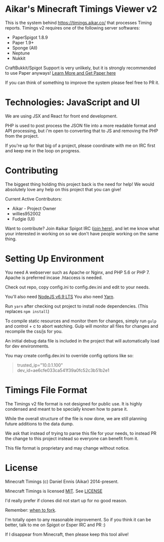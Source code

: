 Aikar's Minecraft Timings Viewer v2
=======

This is the system behind <https://timings.aikar.co/> that processes Timing reports.
Timings v2 requires one of the following server softwares:
  - PaperSpigot 1.8.9
  - Paper 1.9+
  - Sponge (All)
  - Neptune
  - Nukkit
 
CraftBukkit/Spigot Support is very unlikely, but it is strongly recommended to use Paper anyways! [Learn More and Get Paper here](https://paper.emc.gs)

If you can think of something to improve the system please feel free to PR it.

Technologies: JavaScript and UI
======
We are using JSX and React for front end development.

PHP is used to post process the JSON file into a more readable format and API processing, 
but i'm open to converting that to JS and removing the PHP from the project.

If you're up for that big of a project, please coordinate with me on IRC first and keep me in the loop on progress.

Contributing
======
The biggest thing holding this project back is the need for help! 
We would absolutely love any help on this project that you can give!

Current Active Contributors:
  - Aikar - Project Owner
  - willies952002
  - Fudgie (UI)

Want to contribute? Join #aikar Spigot IRC ([join here](https://irc.spi.gt/iris/?channels=#aikar)), 
and let me know what your interested in working on so we don't have people working on the same thing.


Setting Up Environment
=====
You need A webserver such as Apache or Nginx, and PHP 5.6 or PHP 7.
Apache is preferred incase .htaccess is needed.

Check out repo, copy config.ini to config.dev.ini and edit to your needs.

You'll also need [NodeJS v6.9 LTS](https://nodejs.org/en/download/)
You also need [Yarn](https://yarnpkg.com/en/docs/install).

Run `yarn` after checking out project to install node dependencies. (This replaces `npm install`)

To compile static resources and monitor them for changes, simply run `gulp` and control + c to abort watching.
Gulp will monitor all files for changes and recompile the css/js for you.

An initial debug data file is included in the project that will automatically load for dev environments.

You may create config.dev.ini to override config options like so:

>trusted_ip="10.0.1.100"    
>dev_id=ae6cfe033ca541f39a0fc52c3b51b2e1


Timings File Format
======
The Timings v2 file format is not designed for public use. It is highly condensed and meant to be specially known how to parse it.

While the overall structure of the file is now done, we are still planning future additions to the data dump.

We ask that instead of trying to parse this file for your needs, to instead PR the change to this project instead so
everyone can benefit from it.

This file format is proprietary and may change without notice. 

License
======
Minecraft Timings (c) Daniel Ennis (Aikar) 2014-present.

Minecraft Timings is licensed [MIT](https://tldrlegal.com/license/mit-license). See [LICENSE](LICENSE)

I'd really prefer if clones did not start up for no good reason.

Remember: [when to fork](http://jamesdixon.wordpress.com/forking-protocol-why-when-and-how-to-fork-an-open-source-project/).

I'm totally open to any reasonable improvement. So if you think it can be better, talk to me on Spigot or Esper IRC and PR :)

If I disappear from Minecraft, then please keep this tool alive!
